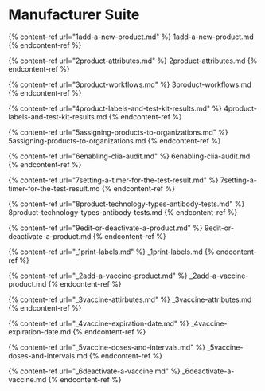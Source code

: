 # Manufacturer Suite

{% content-ref url="1add-a-new-product.md" %} 1add-a-new-product.md {% endcontent-ref %}

{% content-ref url="2product-attributes.md" %} 2product-attributes.md {% endcontent-ref %}

{% content-ref url="3product-workflows.md" %} 3product-workflows.md {% endcontent-ref %}

{% content-ref url="4product-labels-and-test-kit-results.md" %} 4product-labels-and-test-kit-results.md {% endcontent-ref %}

{% content-ref url="5assigning-products-to-organizations.md" %} 5assigning-products-to-organizations.md {% endcontent-ref %}

{% content-ref url="6enabling-clia-audit.md" %} 6enabling-clia-audit.md {% endcontent-ref %}

{% content-ref url="7setting-a-timer-for-the-test-result.md" %} 7setting-a-timer-for-the-test-result.md {% endcontent-ref %}

{% content-ref url="8product-technology-types-antibody-tests.md" %} 8product-technology-types-antibody-tests.md {% endcontent-ref %}

{% content-ref url="9edit-or-deactivate-a-product.md" %} 9edit-or-deactivate-a-product.md {% endcontent-ref %}

{% content-ref url="_1print-labels.md" %} _1print-labels.md {% endcontent-ref %}

{% content-ref url="_2add-a-vaccine-product.md" %} _2add-a-vaccine-product.md {% endcontent-ref %}

{% content-ref url="_3vaccine-attirbutes.md" %} _3vaccine-attributes.md {% endcontent-ref %}

{% content-ref url="_4vaccine-expiration-date.md" %} _4vaccine-expiration-date.md {% endcontent-ref %}

{% content-ref url="_5vaccine-doses-and-intervals.md" %} _5vaccine-doses-and-intervals.md {% endcontent-ref %}

{% content-ref url="_6deactivate-a-vaccine.md" %} _6deactivate-a-vaccine.md {% endcontent-ref %}
